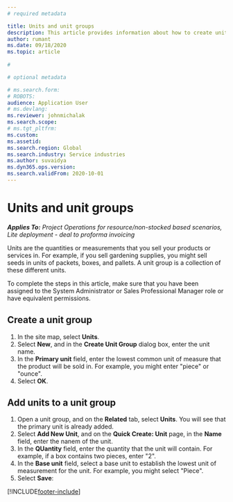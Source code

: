 ```yaml
---
# required metadata

title: Units and unit groups
description: This article provides information about how to create units and unit groups in Dynamics 365 Project Operations.
author: rumant
ms.date: 09/18/2020
ms.topic: article
 
#

# optional metadata

# ms.search.form: 
# ROBOTS: 
audience: Application User
# ms.devlang: 
ms.reviewer: johnmichalak
ms.search.scope: 
# ms.tgt_pltfrm: 
ms.custom: 
ms.assetid: 
ms.search.region: Global
ms.search.industry: Service industries
ms.author: suvaidya
ms.dyn365.ops.version: 
ms.search.validFrom: 2020-10-01
---
```


# Units and unit groups

_**Applies To:** Project Operations for resource/non-stocked based scenarios, Lite deployment - deal to proforma invoicing_

Units are the quantities or measurements that you sell your products or services in. For example, if you sell gardening supplies, you might sell seeds in units of packets, boxes, and pallets. A unit group is a collection of these different units.

To complete the steps in this article, make sure that you have been assigned to the System Administrator or Sales Professional Manager role or have equivalent permissions.

## Create a unit group

1. In the site map, select **Units**.
2. Select **New**, and in the **Create Unit Group** dialog box, enter the unit name.
3. In the **Primary unit** field, enter the lowest common unit of measure that the product will be sold in. For example, you might enter "piece" or "ounce".
4. Select **OK**.

## Add units to a unit group

1. Open a unit group, and on the **Related** tab, select **Units**. You will see that the primary unit is already added.
2. Select **Add New Unit**, and on the **Quick Create: Unit** page, in the **Name** field, enter the nanem of the unit.
3. In the **QUantity** field, enter the quantity that the unit will contain. For example, if a box contains two pieces, enter "2". 
4. In the **Base unit** field, select a base unit to establish the lowest unit of measurement for the unit. For example, you might select "Piece".
5. Select **Save**:


[!INCLUDE[footer-include](../includes/footer-banner.md)]